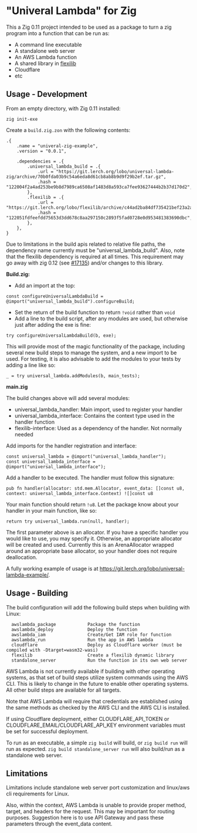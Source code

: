 "Univeral Lambda" for Zig
=========================

This a Zig 0.11 project intended to be used as a package to turn a zig program
into a function that can be run as:

* A command line executable
* A standalone web server
* An AWS Lambda function
* A shared library in [flexilib](https://git.lerch.org/lobo/FlexiLib)
* Cloudflare
* etc

Usage - Development
-------------------

From an empty directory, with Zig 0.11 installed:

`zig init-exe`


Create a `build.zig.zon` with the following contents:

```
.{
    .name = "univeral-zig-example",
    .version = "0.0.1",

    .dependencies = .{
        .universal_lambda_build = .{
            .url = "https://git.lerch.org/lobo/universal-lambda-zig/archive/70b0fda03b9c54a6eda8d61cb8ab8b9d9f29b2ef.tar.gz",
            .hash = "122004f2a4ad253be9b8d7989ca6508af1483d8a593ca7fee93627444b2b37d170d2",
        },
        .flexilib = .{
            .url = "https://git.lerch.org/lobo/flexilib/archive/c44ad2ba84df735421bef23a2ad612968fb50f06.tar.gz",
            .hash = "122051fdfeefdd75653d3dd678c8aa297150c2893f5fad0728e0d953481383690dbc",
        },
    },
}
```

Due to limitations in the build apis related to relative file paths, the
dependency name currently must be "universal_lambda_build". Also, note that
the flexilib dependency is required at all times. This requirement may go away
with zig 0.12 (see [#17135](https://github.com/ziglang/zig/issues/17135))
and/or changes to this library.

**Build.zig:**

* Add an import at the top:

```zig
const configureUniversalLambdaBuild = @import("universal_lambda_build").configureBuild;
```

* Set the return of the build function to return `!void` rather than `void`
* Add a line to the build script, after any modules are used, but otherwise just
  after adding the exe is fine:

```zig
try configureUniversalLambdaBuild(b, exe);
```

This will provide most of the magic functionality of the package, including
several new build steps to manage the system, and a new import to be used. For
testing, it is also advisable to add the modules to your tests by adding a line
like so:

```zig
_ = try universal_lambda.addModules(b, main_tests);
```

**main.zig**

The build changes above will add several modules:

* universal_lambda_handler: Main import, used to register your handler
* universal_lambda_interface: Contains the context type used in the handler function
* flexilib-interface: Used as a dependency of the handler. Not normally needed

Add imports for the handler registration and interface:

```zig
const universal_lambda = @import("universal_lambda_handler");
const universal_lambda_interface = @import("universal_lambda_interface");
```

Add a handler to be executed. The handler must follow this signature:

```zig
pub fn handler(allocator: std.mem.Allocator, event_data: []const u8, context: universal_lambda_interface.Context) ![]const u8
```

Your main function should return `!u8`. Let the package know about your handler in your main function, like so:

```zig
return try universal_lambda.run(null, handler);
```

The first parameter above is an allocator. If you have a specific handler you
would like to use, you may specify it. Otherwise, an appropriate allocator
will be created and used. Currently this is an ArenaAllocator wrapped around
an appropriate base allocator, so your handler does not require deallocation.

A fully working example of usage is at https://git.lerch.org/lobo/universal-lambda-example/.

Usage - Building
----------------

The build configuration will add the following build steps when building with
Linux:

```
  awslambda_package            Package the function
  awslambda_deploy             Deploy the function
  awslambda_iam                Create/Get IAM role for function
  awslambda_run                Run the app in AWS lambda
  cloudflare                   Deploy as Cloudflare worker (must be compiled with -Dtarget=wasm32-wasi)
  flexilib                     Create a flexilib dynamic library
  standalone_server            Run the function in its own web server
```

AWS Lambda is not currently available if building with other operating systems,
as that set of build steps utilize system commands using the AWS CLI. This is
likely to change in the future to enable other operating systems. All other
build steps are available for all targets.

Note that AWS Lambda will require that credentials are established using the
same methods as checked by the AWS CLI and the AWS CLI is installed.

If using Cloudflare deployment, either CLOUDFLARE_API_TOKEN or
CLOUDFLARE_EMAIL/CLOUDFLARE_API_KEY environment variables must be set for
successful deployment.

To run as an executable, a simple `zig build` will build, or `zig build run`
will run as expected. `zig build standalone_server run` will also build/run
as a standalone web server.

Limitations
-----------

Limitations include standalone web server port customization and linux/aws cli requirements for Linux.

Also, within the context, AWS Lambda is unable to provide proper method, target,
and headers for the request. This may be important for routing purposes. Suggestion
here is to use API Gateway and pass these parameters through the event_data content.
